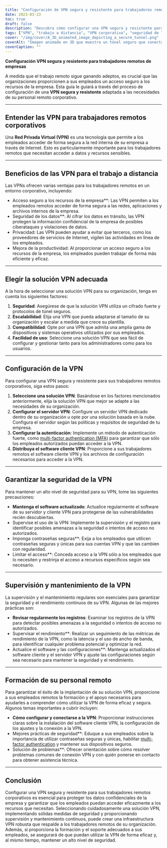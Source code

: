 ```yaml
---
title: "Configuración de VPN segura y resistente para trabajadores remotos de empresas"
date: 2023-03-23
toc: true
draft: false
description: "Descubra cómo configurar una VPN segura y resistente para sus empleados remotos corporativos, garantizando un acceso seguro a los recursos de la empresa."
tags: ["VPN", "trabajo a distancia", "VPN corporativa", "seguridad de la red", "codificación", "protocolos de túnel", "Configuración VPN", "Servidor VPN", "Seguridad VPN", "Mantenimiento de VPN", "Supervisión de VPN", "Solución VPN", "autenticación", "seguridad de los datos", "privacidad", "rendimiento", "escalabilidad", "compatibilidad", "formación de empleados", "buenas prácticas"]
cover: "/img/cover/A_3D_animated_image_depicting_a_secure_tunnel.png"
coverAlt: "Imagen animada en 3D que muestra un túnel seguro que conecta el portátil de un trabajador remoto a un edificio de la empresa, simbolizando la conexión VPN. El icono de un escudo sobre el túnel representa la seguridad y la resistencia."
coverCaption: ""
---
```


**Configuración VPN segura y resistente para trabajadores remotos de empresas**

A medida que el trabajo remoto sigue ganando adeptos, es crucial que las organizaciones proporcionen a sus empleados un acceso seguro a los recursos de la empresa. Esta guía le guiará a través del proceso de configuración de una **VPN segura y resistente** adaptada a las necesidades de su personal remoto corporativo.

______

## **Entender las VPN para trabajadores remotos corporativos**

Una **Red Privada Virtual (VPN)** es una tecnología que permite a los empleados acceder de forma segura a la red interna de su empresa a través de Internet. Esto es particularmente importante para los trabajadores remotos que necesitan acceder a datos y recursos sensibles.

______

## **Beneficios de las VPN para el trabajo a distancia**

Las VPNs ofrecen varias ventajas para los trabajadores remotos en un entorno corporativo, incluyendo:

- Acceso seguro a los recursos de la empresa**: Las VPN permiten a los empleados remotos acceder de forma segura a las redes, aplicaciones y archivos internos de la empresa.
- Seguridad de los datos**: Al cifrar los datos en tránsito, las VPN protegen la información confidencial de la empresa de posibles ciberataques y violaciones de datos.
- Privacidad: Las VPN pueden ayudar a evitar que terceros, como los proveedores de servicios de Internet, vigilen las actividades en línea de los empleados.
- Mejora de la productividad: Al proporcionar un acceso seguro a los recursos de la empresa, los empleados pueden trabajar de forma más eficiente y eficaz.

______

## Elegir la solución VPN adecuada

A la hora de seleccionar una solución VPN para su organización, tenga en cuenta los siguientes factores:

1. **Seguridad**: Asegúrese de que la solución VPN utiliza un cifrado fuerte y protocolos de túnel seguros.
2. **Escalabilidad**: Elija una VPN que pueda adaptarse al tamaño de su organización y escalar a medida que crece su plantilla.
3. **Compatibilidad**: Opte por una VPN que admita una amplia gama de dispositivos y sistemas operativos utilizados por sus empleados.
4. **Facilidad de uso**: Seleccione una solución VPN que sea fácil de configurar y gestionar tanto para los administradores como para los usuarios.

______

## Configuración de la VPN

Para configurar una VPN segura y resistente para sus trabajadores remotos corporativos, siga estos pasos:

1. **Seleccione una solución VPN**: Basándose en los factores mencionados anteriormente, elija la solución VPN que mejor se adapte a las necesidades de su organización.
2. **Configurar el servidor VPN**: Configure un servidor VPN dedicado dentro de su organización u opte por una solución basada en la nube. Configura el servidor según las políticas y requisitos de seguridad de tu empresa.
3. **Configurar la autenticación**: Implemente un método de autenticación fuerte, como [multi-factor authentication (MFA)](https://simeononsecurity.com/articles/what-are-the-diferent-kinds-of-factors-in-mfa/) para garantizar que sólo los empleados autorizados puedan acceder a la VPN.
4. **Distribuya el software cliente VPN**: Proporcione a sus trabajadores remotos el software cliente VPN y los archivos de configuración necesarios para acceder a la VPN.

______

## Garantizar la seguridad de la VPN

Para mantener un alto nivel de seguridad para su VPN, tome las siguientes precauciones:

- **Mantenga el software actualizado**: Actualice regularmente el software de su servidor y cliente VPN para protegerse de las vulnerabilidades recién descubiertas.
- Supervise el uso de la VPN: Implemente la supervisión y el registro para identificar posibles amenazas a la seguridad o intentos de acceso no autorizados.
- Imponga contraseñas seguras**: Exija a los empleados que utilicen contraseñas seguras y únicas para sus cuentas VPN y que las cambien con regularidad.
- Limitar el acceso**: Conceda acceso a la VPN sólo a los empleados que lo necesiten y restrinja el acceso a recursos específicos según sea necesario.

______

## Supervisión y mantenimiento de la VPN

La supervisión y el mantenimiento regulares son esenciales para garantizar la seguridad y el rendimiento continuos de su VPN. Algunas de las mejores prácticas son:

- **Revisar regularmente los registros**: Examinar los registros de la VPN para detectar posibles amenazas a la seguridad o intentos de acceso no autorizados.
- Supervisar el rendimiento**: Realizar un seguimiento de las métricas de rendimiento de la VPN, como la latencia y el uso de ancho de banda, para identificar cualquier problema potencial y optimizar la red.
- Actualice el software y las configuraciones**: Mantenga actualizados el software cliente y el servidor VPN y ajuste las configuraciones según sea necesario para mantener la seguridad y el rendimiento.

______

## Formación de su personal remoto

Para garantizar el éxito de la implantación de su solución VPN, proporcione a sus empleados remotos la formación y el apoyo necesarios para ayudarles a comprender cómo utilizar la VPN de forma eficaz y segura. Algunos temas importantes a cubrir incluyen:

- **Cómo configurar y conectarse a la VPN**: Proporcionar instrucciones claras sobre la instalación del software cliente VPN, la configuración de los ajustes y la conexión a la VPN.
- Mejores prácticas de seguridad**: Eduque a sus empleados sobre la importancia de utilizar contraseñas seguras y únicas, habilitar [multi-factor authentication](https://simeononsecurity.com/articles/what-are-the-diferent-kinds-of-factors-in-mfa/) y mantener sus dispositivos seguros.
- Solución de problemas**: Ofrecer orientación sobre cómo resolver problemas comunes de conexión VPN y con quién ponerse en contacto para obtener asistencia técnica.

______

## **Conclusión**

Configurar una VPN segura y resistente para sus trabajadores remotos corporativos es esencial para proteger los datos confidenciales de la empresa y garantizar que los empleados puedan acceder eficazmente a los recursos que necesitan. Seleccionando cuidadosamente una solución VPN, implementando sólidas medidas de seguridad y proporcionando supervisión y mantenimiento continuos, puede crear una infraestructura VPN robusta que respalde a los trabajadores remotos de su organización. Además, si proporciona la formación y el soporte adecuados a sus empleados, se asegurará de que puedan utilizar la VPN de forma eficaz y, al mismo tiempo, mantener un alto nivel de seguridad.

